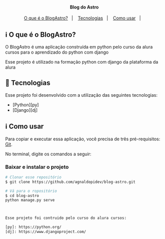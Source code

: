 <h4 align="center"> 
	Blog do Astro
</h4>

<p align="center">
  <a href="#information_source-o-que-é-o-BlogAstro">O que é o BlogAstro?</a>&nbsp;&nbsp;&nbsp;|&nbsp;&nbsp;&nbsp;
  <a href="#rocket-Tecnologias">Tecnologias</a>&nbsp;&nbsp;&nbsp;|&nbsp;&nbsp;&nbsp;
  <a href="#information_source-como-usar">Como usar</a>&nbsp;&nbsp;&nbsp;|&nbsp;&nbsp;&nbsp;
</p>

## :information_source: O que é o BlogAstro?

O BlogAstro é uma aplicação construída em python pelo curso da alura cursos para o aprendizado do python com django

Esse projeto é utilizado na formação python com django da plataforma da alura

## :rocket: Tecnologias

Esse projeto foi desenvolvido com a utilização das seguintes tecnologias:
- [Python][py]
- [Django][dj]

## :information_source: Como usar

Para copiar e executar essa aplicação, você precisa de três pré-requisitos: [Git](https://git-scm.com).

No terminal, digite os comandos a seguir:

### Baixar e instalar o projeto

```bash
# Clonar esse repositório
$ git clone https://github.com/agnaldopidev/blog-astro.git

# Vá para o ropositório
$ cd blog-astro
python manage.py serve



Esse projeto foi contruido pelo curso do alura cursos: 

[py]: https://python.org/
[dj]: https://www.djangoproject.com/

